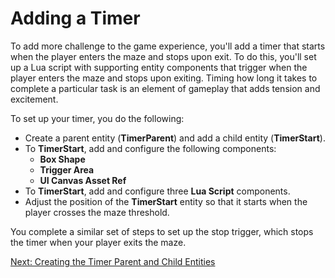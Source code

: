 # Adding a Timer<a name="scripting-timer-add"></a>

To add more challenge to the game experience, you'll add a timer that starts when the player enters the maze and stops upon exit\. To do this, you'll set up a Lua script with supporting entity components that trigger when the player enters the maze and stops upon exiting\. Timing how long it takes to complete a particular task is an element of gameplay that adds tension and excitement\.

To set up your timer, you do the following:
+ Create a parent entity \(**TimerParent**\) and add a child entity \(**TimerStart**\)\.
+ To **TimerStart**, add and configure the following components:
  + **Box Shape**
  + **Trigger Area**
  + **UI Canvas Asset Ref**
+ To **TimerStart**, add and configure three **Lua Script** components\.
+ Adjust the position of the **TimerStart** entity so that it starts when the player crosses the maze threshold\.

You complete a similar set of steps to set up the stop trigger, which stops the timer when your player exits the maze\.

[Next: Creating the Timer Parent and Child Entities](scripting-timer-add-create.md)